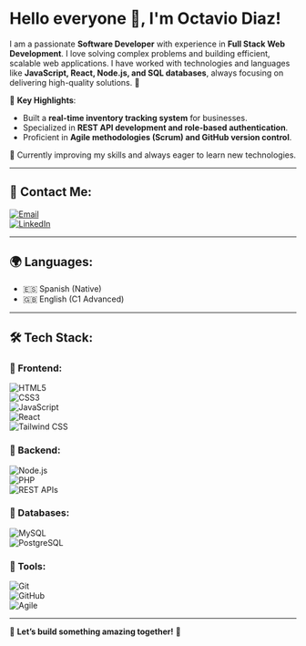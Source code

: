# Hello everyone 👋, I'm Octavio Diaz!

I am a passionate **Software Developer** with experience in **Full Stack Web Development**. I love solving complex problems and building efficient, scalable web applications. I have worked with technologies and languages like **JavaScript, React, Node.js, and SQL databases**, always focusing on delivering high-quality solutions. 🚀  

📌 **Key Highlights**:  
- Built a **real-time inventory tracking system** for businesses.  
- Specialized in **REST API development and role-based authentication**.  
- Proficient in **Agile methodologies (Scrum) and GitHub version control**.  

📖 Currently improving my skills and always eager to learn new technologies.  

---

## 📩 Contact Me:
[![Email](https://img.shields.io/badge/Email-octaviodiaz262@gmail.com-blue?style=flat-square&logo=gmail)](mailto:octaviodiaz262@gmail.com)  
[![LinkedIn](https://img.shields.io/badge/LinkedIn-Octavio%20Diaz-blue?style=flat-square&logo=linkedin)](https://www.linkedin.com/in/octadiazdev)  

---

## 🌍 Languages:
- 🇪🇸 Spanish (Native)  
- 🇬🇧 English (C1 Advanced)  

---

## 🛠️ Tech Stack:

### 🔹 Frontend:
![HTML5](https://img.shields.io/badge/HTML5-orange?style=flat-square&logo=html5)  
![CSS3](https://img.shields.io/badge/CSS3-blue?style=flat-square&logo=css3)  
![JavaScript](https://img.shields.io/badge/JavaScript-yellow?style=flat-square&logo=javascript)  
![React](https://img.shields.io/badge/React-blue?style=flat-square&logo=react)  
![Tailwind CSS](https://img.shields.io/badge/TailwindCSS-blue?style=flat-square&logo=tailwind-css)  

### 🔹 Backend:
![Node.js](https://img.shields.io/badge/Node.js-green?style=flat-square&logo=node.js)  
![PHP](https://img.shields.io/badge/PHP-blue?style=flat-square&logo=php)  
![REST APIs](https://img.shields.io/badge/REST%20APIs-lightgrey?style=flat-square&logo=api)  

### 🔹 Databases:
![MySQL](https://img.shields.io/badge/MySQL-blue?style=flat-square&logo=mysql)  
![PostgreSQL](https://img.shields.io/badge/PostgreSQL-blue?style=flat-square&logo=postgresql)  

### 🔹 Tools:
![Git](https://img.shields.io/badge/Git-orange?style=flat-square&logo=git)  
![GitHub](https://img.shields.io/badge/GitHub-black?style=flat-square&logo=github)  
![Agile](https://img.shields.io/badge/Agile-blue?style=flat-square&logo=agile)  

---

🚀 **Let’s build something amazing together!** 🚀
